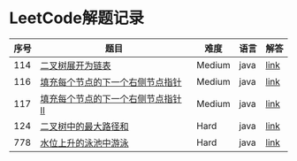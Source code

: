 # LeetCode解题记录

|序号|题目|难度|语言|解答|
| - | - | - | - | - |
|114|[二叉树展开为链表](https://leetcode-cn.com/problems/flatten-binary-tree-to-linked-list/description/)|Medium|java|[link](https://github.com/zqrren/leetcode/tree/main/problems/114.二叉树展开为链表.java)|
|116|[填充每个节点的下一个右侧节点指针](https://leetcode-cn.com/problems/populating-next-right-pointers-in-each-node/description/)|Medium|java|[link](https://github.com/zqrren/leetcode/tree/main/problems/116.填充每个节点的下一个右侧节点指针.java)|
|117|[填充每个节点的下一个右侧节点指针 II](https://leetcode-cn.com/problems/populating-next-right-pointers-in-each-node-ii/description/)|Medium|java|[link](https://github.com/zqrren/leetcode/tree/main/problems/117.填充每个节点的下一个右侧节点指针-ii.java)|
|124|[二叉树中的最大路径和](https://leetcode-cn.com/problems/binary-tree-maximum-path-sum/description/)|Hard|java|[link](https://github.com/zqrren/leetcode/tree/main/problems/124.二叉树中的最大路径和.java)|
|778|[水位上升的泳池中游泳](https://leetcode-cn.com/problems/swim-in-rising-water/description/)|Hard|java|[link](https://github.com/zqrren/leetcode/tree/main/problems/778.水位上升的泳池中游泳.java)|


